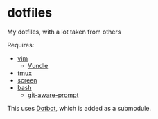 # dotfiles

My dotfiles, with a lot taken from others

Requires:

- [vim](https://github.com/vim/vim) 
    - [Vundle](https://github.com/VundleVim/Vundle.vim)
- [tmux](https://github.com/tmux/tmux)
- [screen](https://www.gnu.org/software/screen)
- [bash](https://www.gnu.org/software/bash)
    - [git-aware-prompt](https://github.com/jimeh/git-aware-prompt)

This uses [Dotbot](https://github.com/anishathalye/dotbot), which is added as a submodule.
